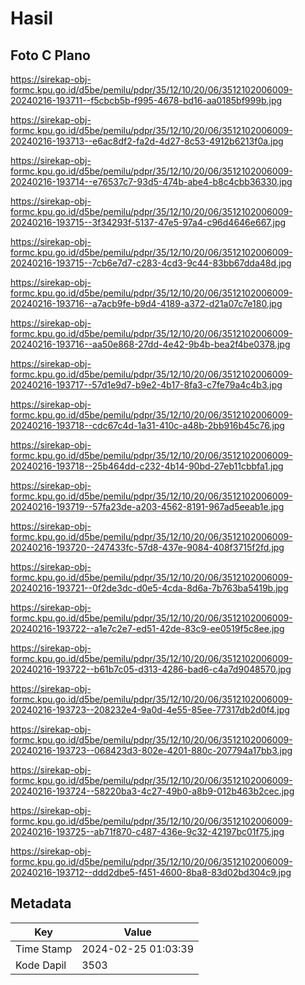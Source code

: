 # Hasil

## Foto C Plano

https://sirekap-obj-formc.kpu.go.id/d5be/pemilu/pdpr/35/12/10/20/06/3512102006009-20240216-193711--f5cbcb5b-f995-4678-bd16-aa0185bf999b.jpg

https://sirekap-obj-formc.kpu.go.id/d5be/pemilu/pdpr/35/12/10/20/06/3512102006009-20240216-193713--e6ac8df2-fa2d-4d27-8c53-4912b6213f0a.jpg

https://sirekap-obj-formc.kpu.go.id/d5be/pemilu/pdpr/35/12/10/20/06/3512102006009-20240216-193714--e76537c7-93d5-474b-abe4-b8c4cbb36330.jpg

https://sirekap-obj-formc.kpu.go.id/d5be/pemilu/pdpr/35/12/10/20/06/3512102006009-20240216-193715--3f34293f-5137-47e5-97a4-c96d4646e667.jpg

https://sirekap-obj-formc.kpu.go.id/d5be/pemilu/pdpr/35/12/10/20/06/3512102006009-20240216-193715--7cb6e7d7-c283-4cd3-9c44-83bb67dda48d.jpg

https://sirekap-obj-formc.kpu.go.id/d5be/pemilu/pdpr/35/12/10/20/06/3512102006009-20240216-193716--a7acb9fe-b9d4-4189-a372-d21a07c7e180.jpg

https://sirekap-obj-formc.kpu.go.id/d5be/pemilu/pdpr/35/12/10/20/06/3512102006009-20240216-193716--aa50e868-27dd-4e42-9b4b-bea2f4be0378.jpg

https://sirekap-obj-formc.kpu.go.id/d5be/pemilu/pdpr/35/12/10/20/06/3512102006009-20240216-193717--57d1e9d7-b9e2-4b17-8fa3-c7fe79a4c4b3.jpg

https://sirekap-obj-formc.kpu.go.id/d5be/pemilu/pdpr/35/12/10/20/06/3512102006009-20240216-193718--cdc67c4d-1a31-410c-a48b-2bb916b45c76.jpg

https://sirekap-obj-formc.kpu.go.id/d5be/pemilu/pdpr/35/12/10/20/06/3512102006009-20240216-193718--25b464dd-c232-4b14-90bd-27eb11cbbfa1.jpg

https://sirekap-obj-formc.kpu.go.id/d5be/pemilu/pdpr/35/12/10/20/06/3512102006009-20240216-193719--57fa23de-a203-4562-8191-967ad5eeab1e.jpg

https://sirekap-obj-formc.kpu.go.id/d5be/pemilu/pdpr/35/12/10/20/06/3512102006009-20240216-193720--247433fc-57d8-437e-9084-408f3715f2fd.jpg

https://sirekap-obj-formc.kpu.go.id/d5be/pemilu/pdpr/35/12/10/20/06/3512102006009-20240216-193721--0f2de3dc-d0e5-4cda-8d6a-7b763ba5419b.jpg

https://sirekap-obj-formc.kpu.go.id/d5be/pemilu/pdpr/35/12/10/20/06/3512102006009-20240216-193722--a1e7c2e7-ed51-42de-83c9-ee0519f5c8ee.jpg

https://sirekap-obj-formc.kpu.go.id/d5be/pemilu/pdpr/35/12/10/20/06/3512102006009-20240216-193722--b61b7c05-d313-4286-bad6-c4a7d9048570.jpg

https://sirekap-obj-formc.kpu.go.id/d5be/pemilu/pdpr/35/12/10/20/06/3512102006009-20240216-193723--208232e4-9a0d-4e55-85ee-77317db2d0f4.jpg

https://sirekap-obj-formc.kpu.go.id/d5be/pemilu/pdpr/35/12/10/20/06/3512102006009-20240216-193723--068423d3-802e-4201-880c-207794a17bb3.jpg

https://sirekap-obj-formc.kpu.go.id/d5be/pemilu/pdpr/35/12/10/20/06/3512102006009-20240216-193724--58220ba3-4c27-49b0-a8b9-012b463b2cec.jpg

https://sirekap-obj-formc.kpu.go.id/d5be/pemilu/pdpr/35/12/10/20/06/3512102006009-20240216-193725--ab71f870-c487-436e-9c32-42197bc01f75.jpg

https://sirekap-obj-formc.kpu.go.id/d5be/pemilu/pdpr/35/12/10/20/06/3512102006009-20240216-193712--ddd2dbe5-f451-4600-8ba8-83d02bd304c9.jpg


## Metadata

| Key        | Value               |
| ---------- | ------------------- |
| Time Stamp | 2024-02-25 01:03:39 |
| Kode Dapil | 3503                |



